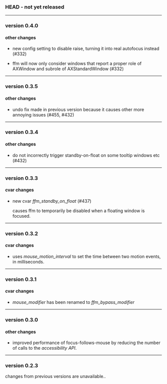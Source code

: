 ### HEAD - not yet released

---------------

### version 0.4.0

#### other changes

 - new config setting to disable raise, turning it into real autofocus instead (#332)

 - ffm will now only consider windows that report a proper role of AXWindow and subrole of AXStandardWindow (#332)

---------------

### version 0.3.5

#### other changes

 - undo fix made in previous version because it causes other more annoying issues (#455, #432)

---------------

### version 0.3.4

#### other changes

 - do not incorrectly trigger standby-on-float on some tooltip windows etc (#432)

---------------

### version 0.3.3

#### cvar changes

 - new cvar *ffm_standby_on_float* (#437)

   causes ffm to temporarily be disabled when a floating window is focused.

---------------

### version 0.3.2

#### cvar changes

 - uses *mouse_motion_interval* to set the time between two motion events, in milliseconds.

---------------

### version 0.3.1

#### cvar changes

 - *mouse_modifier* has been renamed to *ffm_bypass_modifier*

---------------

### version 0.3.0

#### other changes

 - improved performance of focus-follows-mouse by reducing the number of calls to the *accessibility API*.

---------------

### version 0.2.3

changes from previous versions are unavailable..
